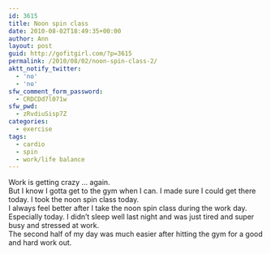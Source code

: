 ```yaml
---
id: 3615
title: Noon spin class
date: 2010-08-02T18:49:35+00:00
author: Ann
layout: post
guid: http://gofitgirl.com/?p=3615
permalink: /2010/08/02/noon-spin-class-2/
aktt_notify_twitter:
  - 'no'
  - 'no'
sfw_comment_form_password:
  - CRDCDd7l071w
sfw_pwd:
  - zRvdiuSisp7Z
categories:
  - exercise
tags:
  - cardio
  - spin
  - work/life balance
---
```

Work is getting crazy &#8230; again.  
But I know I gotta get to the gym when I can. I made sure I could get there today. I took the noon spin class today.  
I always feel better after I take the noon spin class during the work day. Especially today. I didn&#8217;t sleep well last night and was just tired and super busy and stressed at work.  
The second half of my day was much easier after hitting the gym for a good and hard work out.